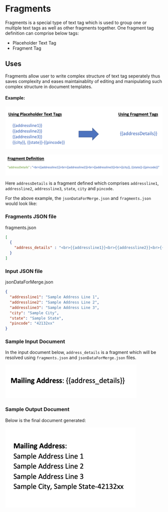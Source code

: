 # Fragments

Fragments is a special type of text tag which is used to group one or multiple  text tags as well as other fragments together. One fragment tag definition can comprise below tags:

- Placeholder Text Tag 
- Fragment Tag

## Uses

Fragments allow user to write complex structure of text tag seperately thus saves complexity and eases maintainablity of editing and manipulating such complex structure in document templates.

#### Example:


![image](../images/use_fragments.png)

![image](../images/fragment_desc.png)

Here `addressDetails` is a fragment defined which comprises `addressline1`, `addressline2`, `addressline3`, `state`, `city` and `pincode`.

For the above example, the `jsonDataForMerge.json` and `fragments.json` would look like:

### Fragments JSON file
fragments.json

```json
[
  {
    "address_details" : "<br>{{addressline1}}<br>{{addressline2}}<br>{{addressline3}}<br>{{city}}, {{state}}-{{pincode}}"
  }
]
```

### Input JSON file
jsonDataForMerge.json
```json
{
  "addressline1": "Sample Address Line 1",
  "addressline2": "Sample Address Line 2",
  "addressline3": "Sample Address Line 3",
  "city": "Sample City",
  "state": "Sample State",
  "pincode": "42132xx"
}
```

### Sample Input Document 
In the input document below, `address_details` is a fragment which will be resolved using `fragments.json` and `jsonDataForMerge.json` files.

![image](../images/fragments_input.png)

### Sample Output Document 
Below is the final document generated:

![image](../images/fragments_output.png)
